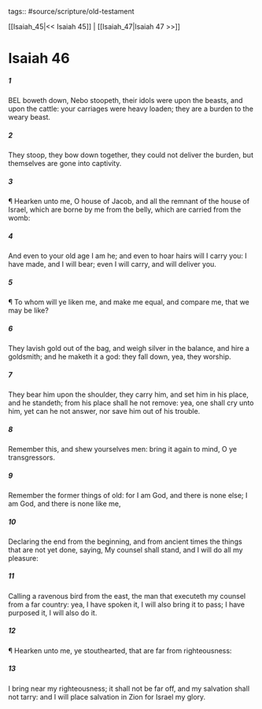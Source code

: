 tags:: #source/scripture/old-testament

[[Isaiah_45|<< Isaiah 45]] | [[Isaiah_47|Isaiah 47 >>]]

# Isaiah 46

##### 1

BEL boweth down, Nebo stoopeth, their idols were upon the beasts, and upon the cattle: your carriages were heavy loaden; they are a burden to the weary beast.

##### 2

They stoop, they bow down together, they could not deliver the burden, but themselves are gone into captivity.

##### 3

¶ Hearken unto me, O house of Jacob, and all the remnant of the house of Israel, which are borne by me from the belly, which are carried from the womb:

##### 4

And even to your old age I am he; and even to hoar hairs will I carry you: I have made, and I will bear; even I will carry, and will deliver you.

##### 5

¶ To whom will ye liken me, and make me equal, and compare me, that we may be like?

##### 6

They lavish gold out of the bag, and weigh silver in the balance, and hire a goldsmith; and he maketh it a god: they fall down, yea, they worship.

##### 7

They bear him upon the shoulder, they carry him, and set him in his place, and he standeth; from his place shall he not remove: yea, one shall cry unto him, yet can he not answer, nor save him out of his trouble.

##### 8

Remember this, and shew yourselves men: bring it again to mind, O ye transgressors.

##### 9

Remember the former things of old: for I am God, and there is none else; I am God, and there is none like me,

##### 10

Declaring the end from the beginning, and from ancient times the things that are not yet done, saying, My counsel shall stand, and I will do all my pleasure:

##### 11

Calling a ravenous bird from the east, the man that executeth my counsel from a far country: yea, I have spoken it, I will also bring it to pass; I have purposed it, I will also do it.

##### 12

¶ Hearken unto me, ye stouthearted, that are far from righteousness:

##### 13

I bring near my righteousness; it shall not be far off, and my salvation shall not tarry: and I will place salvation in Zion for Israel my glory.
